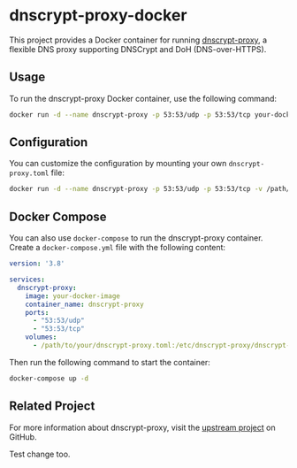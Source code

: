 # dnscrypt-proxy-docker

This project provides a Docker container for running [dnscrypt-proxy](https://github.com/DNSCrypt/dnscrypt-proxy), a flexible DNS proxy supporting DNSCrypt and DoH (DNS-over-HTTPS).

## Usage

To run the dnscrypt-proxy Docker container, use the following command:

```sh
docker run -d --name dnscrypt-proxy -p 53:53/udp -p 53:53/tcp your-docker-image
```

## Configuration

You can customize the configuration by mounting your own `dnscrypt-proxy.toml` file:

```sh
docker run -d --name dnscrypt-proxy -p 53:53/udp -p 53:53/tcp -v /path/to/your/dnscrypt-proxy.toml:/etc/dnscrypt-proxy/dnscrypt-proxy.toml your-docker-image
```

## Docker Compose

You can also use `docker-compose` to run the dnscrypt-proxy container. Create a `docker-compose.yml` file with the following content:

```yaml
version: '3.8'

services:
  dnscrypt-proxy:
    image: your-docker-image
    container_name: dnscrypt-proxy
    ports:
      - "53:53/udp"
      - "53:53/tcp"
    volumes:
      - /path/to/your/dnscrypt-proxy.toml:/etc/dnscrypt-proxy/dnscrypt-proxy.toml
```

Then run the following command to start the container:

```sh
docker-compose up -d
```

## Related Project

For more information about dnscrypt-proxy, visit the [upstream project](https://github.com/DNSCrypt/dnscrypt-proxy) on GitHub.

Test change too.
